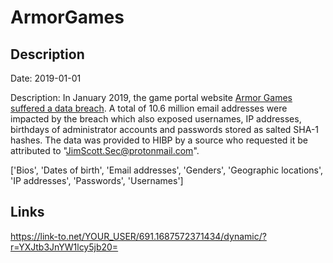 # ArmorGames

## Description

Date: 2019-01-01

Description:
In January 2019, the game portal website <a href="https://techraptor.net/content/armor-games-data-breach-january-2019" target="_blank" rel="noopener">Armor Games suffered a data breach</a>. A total of 10.6 million email addresses were impacted by the breach which also exposed usernames, IP addresses, birthdays of administrator accounts and passwords stored as salted SHA-1 hashes. The data was provided to HIBP by a source who requested it be attributed to &quot;JimScott.Sec@protonmail.com&quot;.


['Bios', 'Dates of birth', 'Email addresses', 'Genders', 'Geographic locations', 'IP addresses', 'Passwords', 'Usernames']

## Links

https://link-to.net/YOUR_USER/691.1687572371434/dynamic/?r=YXJtb3JnYW1lcy5jb20=